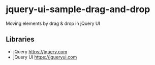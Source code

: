 # jquery-ui-sample-drag-and-drop
Moving elements by drag &amp; drop in jQuery UI 

## Libraries
- jQuery
https://jquery.com
- jQuery UI
https://jqueryui.com
